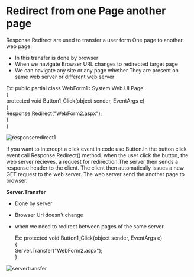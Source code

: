 # Redirect from one Page another page

Response.Redirect are used to transfer a user form One page to another web page.
- In this transfer is done by browser
- When we navigate Browser URL changes to redirected target page
- We can navigate any site or any page whether 
  They are present on same web server or different web server
  

Ex:
 public partial class WebForm1 : System.Web.UI.Page</br>
    {</br>
protected void Button1_Click(object sender, EventArgs e)</br>
 {</br>
    Response.Redirect("WebForm2.aspx");</br>
}</br>
}</br>

![responseredirect1](https://user-images.githubusercontent.com/67995958/131157294-4e6cd86e-b05b-4d78-86c3-1e903b8224b8.png)

if you want to intercept a click event in code use Button.In the button click event call Response.Redirect() method.
when the user click the button, the web server recieves, a request for redirection.The server then sends a response header
to the client. The client then automatically issues a  new GET request to the web server. The web server send the another
page to browser.

 **Server.Transfer**
 - Done by server
- Browser Url doesn't change
- when we need  to redirect between pages of
  the same server
  
  Ex:
  protected void Button1_Click(object sender, EventArgs e)</br>
 {</br>
    Server.Transfer("WebForm2.aspx");</br>
}</br>

![servertransfer](https://user-images.githubusercontent.com/67995958/131205979-30d364e2-6e85-400d-a5a0-521cd0bf2508.png)


